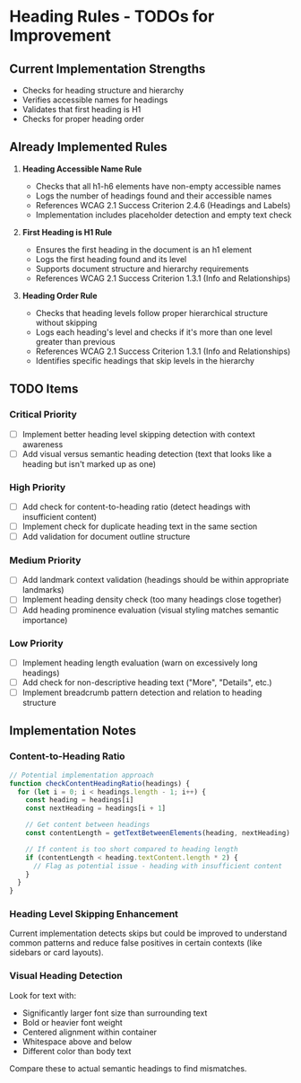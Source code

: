 # Heading Rules - TODOs for Improvement

## Current Implementation Strengths

- Checks for heading structure and hierarchy
- Verifies accessible names for headings
- Validates that first heading is H1
- Checks for proper heading order

## Already Implemented Rules

1. **Heading Accessible Name Rule**

   - Checks that all h1-h6 elements have non-empty accessible names
   - Logs the number of headings found and their accessible names
   - References WCAG 2.1 Success Criterion 2.4.6 (Headings and Labels)
   - Implementation includes placeholder detection and empty text check

2. **First Heading is H1 Rule**

   - Ensures the first heading in the document is an h1 element
   - Logs the first heading found and its level
   - Supports document structure and hierarchy requirements
   - References WCAG 2.1 Success Criterion 1.3.1 (Info and Relationships)

3. **Heading Order Rule**
   - Checks that heading levels follow proper hierarchical structure without skipping
   - Logs each heading's level and checks if it's more than one level greater than previous
   - References WCAG 2.1 Success Criterion 1.3.1 (Info and Relationships)
   - Identifies specific headings that skip levels in the hierarchy

## TODO Items

### Critical Priority

- [ ] Implement better heading level skipping detection with context awareness
- [ ] Add visual versus semantic heading detection (text that looks like a heading but isn't marked up as one)

### High Priority

- [ ] Add check for content-to-heading ratio (detect headings with insufficient content)
- [ ] Implement check for duplicate heading text in the same section
- [ ] Add validation for document outline structure

### Medium Priority

- [ ] Add landmark context validation (headings should be within appropriate landmarks)
- [ ] Implement heading density check (too many headings close together)
- [ ] Add heading prominence evaluation (visual styling matches semantic importance)

### Low Priority

- [ ] Implement heading length evaluation (warn on excessively long headings)
- [ ] Add check for non-descriptive heading text ("More", "Details", etc.)
- [ ] Implement breadcrumb pattern detection and relation to heading structure

## Implementation Notes

### Content-to-Heading Ratio

```javascript
// Potential implementation approach
function checkContentHeadingRatio(headings) {
  for (let i = 0; i < headings.length - 1; i++) {
    const heading = headings[i]
    const nextHeading = headings[i + 1]

    // Get content between headings
    const contentLength = getTextBetweenElements(heading, nextHeading).length

    // If content is too short compared to heading length
    if (contentLength < heading.textContent.length * 2) {
      // Flag as potential issue - heading with insufficient content
    }
  }
}
```

### Heading Level Skipping Enhancement

Current implementation detects skips but could be improved to understand common patterns and reduce false positives in certain contexts (like sidebars or card layouts).

### Visual Heading Detection

Look for text with:

- Significantly larger font size than surrounding text
- Bold or heavier font weight
- Centered alignment within container
- Whitespace above and below
- Different color than body text

Compare these to actual semantic headings to find mismatches.
